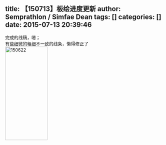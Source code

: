 title: 【150713】板绘进度更新
author: Semprathlon / Simfae Dean
tags: []
categories: []
date: 2015-07-13 20:39:46
---
完成的线稿，嗯；   
有些细微的粗细不一致的线条，懒得修正了   
<a href="/blog/uploads/2015/07/1506221.png"><img src="/blog/uploads/2015/07/1506221-135x300.png" alt="150622" width="135" height="300" class="alignnone size-medium wp-image-994" /></a>